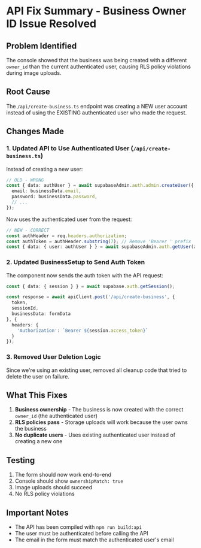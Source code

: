 # API Fix Summary - Business Owner ID Issue Resolved

## Problem Identified
The console showed that the business was being created with a different `owner_id` than the current authenticated user, causing RLS policy violations during image uploads.

## Root Cause
The `/api/create-business.ts` endpoint was creating a NEW user account instead of using the EXISTING authenticated user who made the request.

## Changes Made

### 1. **Updated API to Use Authenticated User** (`/api/create-business.ts`)
Instead of creating a new user:
```typescript
// OLD - WRONG
const { data: authUser } = await supabaseAdmin.auth.admin.createUser({
  email: businessData.email,
  password: businessData.password,
  // ...
});
```

Now uses the authenticated user from the request:
```typescript
// NEW - CORRECT
const authHeader = req.headers.authorization;
const authToken = authHeader.substring(7); // Remove 'Bearer ' prefix
const { data: { user: authUser } } = await supabaseAdmin.auth.getUser(authToken);
```

### 2. **Updated BusinessSetup to Send Auth Token**
The component now sends the auth token with the API request:
```typescript
const { data: { session } } = await supabase.auth.getSession();

const response = await apiClient.post('/api/create-business', {
  token,
  sessionId,
  businessData: formData
}, {
  headers: {
    'Authorization': `Bearer ${session.access_token}`
  }
});
```

### 3. **Removed User Deletion Logic**
Since we're using an existing user, removed all cleanup code that tried to delete the user on failure.

## What This Fixes

1. **Business ownership** - The business is now created with the correct `owner_id` (the authenticated user)
2. **RLS policies pass** - Storage uploads will work because the user owns the business
3. **No duplicate users** - Uses existing authenticated user instead of creating a new one

## Testing

1. The form should now work end-to-end
2. Console should show `ownershipMatch: true`
3. Image uploads should succeed
4. No RLS policy violations

## Important Notes

- The API has been compiled with `npm run build:api`
- The user must be authenticated before calling the API
- The email in the form must match the authenticated user's email